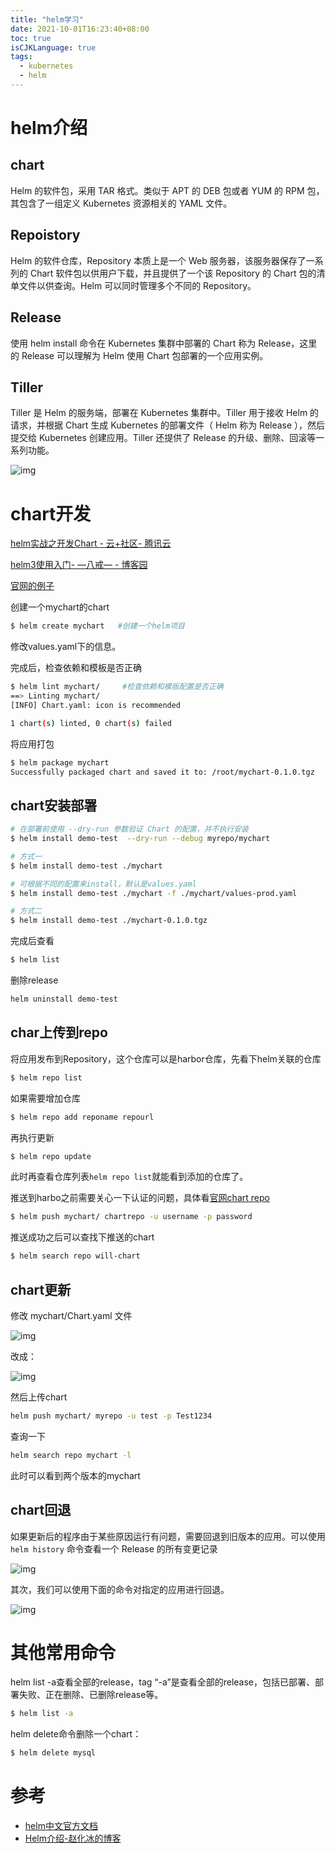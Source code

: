```yaml
---
title: "helm学习"
date: 2021-10-01T16:23:40+08:00
toc: true
isCJKLanguage: true
tags: 
  - kubernetes
  - helm
---
```



# helm介绍

## chart

Helm 的软件包，采用 TAR 格式。类似于 APT 的 DEB 包或者 YUM 的 RPM 包，其包含了一组定义 Kubernetes 资源相关的 YAML 文件。

## Repoistory

Helm 的软件仓库，Repository 本质上是一个 Web 服务器，该服务器保存了一系列的 Chart 软件包以供用户下载，并且提供了一个该 Repository 的 Chart 包的清单文件以供查询。Helm 可以同时管理多个不同的 Repository。

## Release

使用 helm install 命令在 Kubernetes 集群中部署的 Chart 称为 Release，这里的 Release 可以理解为 Helm 使用 Chart 包部署的一个应用实例。

## Tiller

Tiller 是 Helm 的服务端，部署在 Kubernetes 集群中。Tiller 用于接收 Helm 的请求，并根据 Chart 生成 Kubernetes 的部署文件（ Helm 称为 Release ），然后提交给 Kubernetes 创建应用。Tiller 还提供了 Release 的升级、删除、回滚等一系列功能。

![img](helm学习.assets/webp.webp)

# chart开发

[helm实战之开发Chart - 云+社区- 腾讯云](https://cloud.tencent.com/developer/article/1627270)

[helm3使用入门- —八戒— - 博客园](https://www.cnblogs.com/qiyebao/p/13389621.html)

[官网的例子](https://helm.sh/zh/docs/topics/charts/)

创建一个mychart的chart

```sh
$ helm create mychart   #创建一个helm项目
```

修改values.yaml下的信息。

完成后，检查依赖和模板是否正确

```sh
$ helm lint mychart/     #检查依赖和模版配置是否正确
==> Linting mychart/
[INFO] Chart.yaml: icon is recommended

1 chart(s) linted, 0 chart(s) failed
```

将应用打包

```sh
$ helm package mychart
Successfully packaged chart and saved it to: /root/mychart-0.1.0.tgz
```

## chart安装部署

```sh
# 在部署前使用 --dry-run 参数验证 Chart 的配置，并不执行安装
$ helm install demo-test  --dry-run --debug myrepo/mychart
```

```sh
# 方式一
$ helm install demo-test ./mychart

# 可根据不同的配置来install，默认是values.yaml
$ helm install demo-test ./mychart -f ./mychart/values-prod.yaml

# 方式二
$ helm install demo-test ./mychart-0.1.0.tgz
```

完成后查看

```sh
$ helm list
```

删除release

```sh
helm uninstall demo-test
```

## char上传到repo

将应用发布到Repository，这个仓库可以是harbor仓库，先看下helm关联的仓库

```sh
$ helm repo list
```

如果需要增加仓库

```sh
$ helm repo add reponame repourl
```

再执行更新

```sh
$ helm repo update	
```

此时再查看仓库列表``helm repo list``就能看到添加的仓库了。

推送到harbo之前需要关心一下认证的问题，具体看[官网chart repo](https://helm.sh/zh/docs/topics/chart_repository/)

```sh
$ helm push mychart/ chartrepo -u username -p password
```

推送成功之后可以查找下推送的chart

```sh
$ helm search repo will-chart
```

## chart更新

修改 mychart/Chart.yaml 文件

![img](helm学习.assets/105584-20200728153858707-1189210447-16426656582032.png)

改成：

![img](helm学习.assets/105584-20200728153933091-503804760.png)

然后上传chart

```sh
helm push mychart/ myrepo -u test -p Test1234
```

查询一下

```sh
helm search repo mychart -l
```

此时可以看到两个版本的mychart





## chart回退

如果更新后的程序由于某些原因运行有问题，需要回退到旧版本的应用。可以使用 `helm history` 命令查看一个 Release 的所有变更记录

![img](helm学习.assets/105584-20200728154343568-707075924.png)

其次，我们可以使用下面的命令对指定的应用进行回退。

![img](helm学习.assets/105584-20200728154407421-182389844.png)

# 其他常用命令

helm list -a查看全部的release，tag “-a”是查看全部的release，包括已部署、部署失败、正在删除、已删除release等。

```sh
$ helm list -a
```

helm delete命令删除一个chart：

```sh
$ helm delete mysql
```

# 参考

- [helm中文官方文档](https://helm.sh/zh/docs/howto/charts_tips_and_tricks/)
- [Helm介绍-赵化冰的博客](https://zhaohuabing.com/2018/04/16/using-helm-to-deploy-to-kubernetes/)


